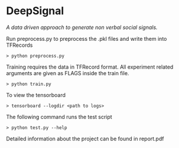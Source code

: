 # DeepSignal
*A data driven approach to generate non verbal social signals.*

Run preprocess.py to preprocess the .pkl files and write them into TFRecords
```buildoutcfg
> python preprocess.py
```

Training requires the data in TFRecord format. All experiment related arguments are given as FLAGS inside the
train file. 
```buildoutcfg
> python train.py
```

To view the tensorboard 
```buildoutcfg
> tensorboard --logdir <path to logs>
``` 

The following command runs the test script
```buildoutcfg
> python test.py --help
```

Detailed information about the project can be found in report.pdf
